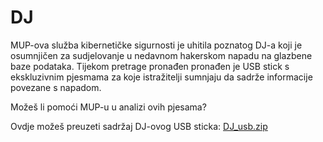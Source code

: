 # DJ
MUP-ova služba kibernetičke sigurnosti je uhitila poznatog DJ-a koji je osumnjičen za sudjelovanje u nedavnom hakerskom napadu na glazbene baze podataka. Tijekom pretrage pronađen pronađen je USB stick s ekskluzivnim pjesmama za koje istražitelji sumnjaju da sadrže informacije povezane s napadom. 

Možeš li pomoći MUP-u u analizi ovih pjesama?

Ovdje možeš preuzeti sadržaj DJ-ovog USB sticka: [DJ_usb.zip](https://github.com/fnovak22/ctf-zavrsni/raw/refs/heads/main/Zadaci/Forenzika/DJ/Datoteke/DJ_usb.zip)
